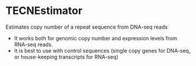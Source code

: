 # TECNEstimator
Estimates copy number of a repeat sequence from DNA-seq reads

- It works both for genomic copy number and expression levels from RNA-seq reads.
- It is best to use with control sequences (single copy genes for DNA-seq, or house-keeping transcripts for RNA-seq)
